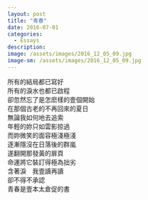 ```yaml
---
layout: post
title: "青春"
date: 2016-07-01
categories:
  - Essays
description: 
image: /assets/images/2016_12_05_09.jpg
image-sm: /assets/images/2016_12_05_09.jpg
---
```


所有的結局都已寫好  
所有的淚水也都已啟程  
卻忽然忘了是怎麽樣的壹個開始  
在那個古老的不再回來的夏日  
無論我如何地去追索  
年輕的妳只如雲影掠過  
而妳微笑的面容極淺極淺  
逐漸隱沒在日落後的群嵐  
遂翻開那發黃的扉頁  
命運將它裝訂得極為拙劣  
含著淚　我壹讀再讀  
卻不得不承認  
青春是壹本太倉促的書  